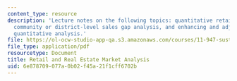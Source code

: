 ```yaml
---
content_type: resource
description: 'Lecture notes on the following topics: quantitative retail market analysis,
  community or district-level sales gap analysis, and enhancing and adjusting the
  quantitative analysis.'
file: https://ol-ocw-studio-app-qa.s3.amazonaws.com/courses/11-947-sustainable-economic-development-spring-2004/6e878709077a0b02f45a21f1cff6702b_market_analysis3.pdf
file_type: application/pdf
resourcetype: Document
title: Retail and Real Estate Market Analysis
uid: 6e878709-077a-0b02-f45a-21f1cff6702b
---
```

